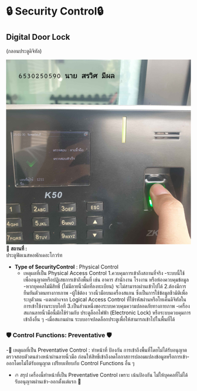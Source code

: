 # 🔒 Security Control🔒  
## **Digital Door Lock**  
(กลอนประตูดิจิทัล)  

![security](pic/20250130_181447.jpg)
**📍 สถานที่ :**  
ประตูฟิตเนสหอพักเดอะโกวร์ท 
- **Type of SecurityControl** : Physical Control
  - เหตุผลที่เป็น Physical Access Control
      1.ควบคุมการเข้าถึงสถานที่จริง
        -ระบบนี้ใช้เพื่ออนุญาตหรือปฏิเสธการเข้าถึงพื้นที่ เช่น อาคาร สำนักงาน โรงงาน หรือห้องควบคุมข้อมูล    
        -หากบุคคลไม่มีสิทธิ์ (ไม่มีลายนิ้วมือที่ลงทะเบียน) จะไม่สามารถผ่านเข้าไปได้
      2.ต้องมีการยืนยันตัวตนทางกายภาพ
        -ผู้ใช้ต้อง วางนิ้วมือบนเครื่องสแกน ซึ่งเป็นการใช้ข้อมูลชีวมิติเพื่อระบุตัวตน
        -แตกต่างจาก Logical Access Control ที่ใช้รหัสผ่านหรือโทเค็นดิจิทัลในการเข้าใช้งานระบบไอที
      3.เป็นส่วนหนึ่งของระบบควบคุมความปลอดภัยทางกายภาพ
        -เครื่องสแกนลายนิ้วมือนี้มักใช้ร่วมกับ ประตูล็อกไฟฟ้า (Electronic Lock) หรือระบบควบคุมการเข้าถึงอื่น ๆ
        -เมื่อสแกนผ่าน ระบบอาจปลดล็อกประตูเพื่อให้สามารถเข้าไปในพื้นที่ได้

### 🛡️ **Control Functions: Preventative**  🛡️
-🔹 เหตุผลที่เป็น Preventative Control :
ทำหน้าที่ ป้องกัน การเข้าถึงพื้นที่โดยไม่ได้รับอนุญาตตรวจสอบตัวตนล่วงหน้าผ่านลายนิ้วมือ ก่อนให้สิทธิ์เข้าถึงลดโอกาสการปลอมแปลงข้อมูลหรือการเข้า-ออกโดยไม่ได้รับอนุญาต เปรียบเทียบกับ Control Functions อื่น ๆ
- 🔥 สรุป
เครื่องนี้ทำหน้าที่เป็น Preventative Control เพราะ เน้นป้องกัน ไม่ให้บุคคลที่ไม่ได้รับอนุญาตผ่านเข้า-ออกตั้งแต่แรก 🎯
